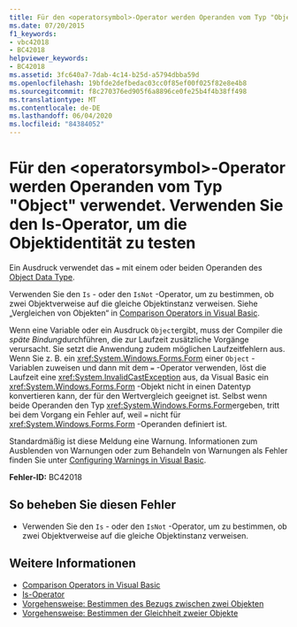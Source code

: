 ```yaml
---
title: Für den <operatorsymbol>-Operator werden Operanden vom Typ "Object" verwendet. Verwenden Sie den Is-Operator, um die Objektidentität zu testen
ms.date: 07/20/2015
f1_keywords:
- vbc42018
- BC42018
helpviewer_keywords:
- BC42018
ms.assetid: 3fc640a7-7dab-4c14-b25d-a5794dbba59d
ms.openlocfilehash: 19bfde2defbedac03cc0f85ef00f025f82e8e4b8
ms.sourcegitcommit: f8c270376ed905f6a8896ce0fe25b4f4b38ff498
ms.translationtype: MT
ms.contentlocale: de-DE
ms.lasthandoff: 06/04/2020
ms.locfileid: "84384052"
---
```

# <a name="operands-of-type-object-used-for-operator-operatorsymbol-use-the-is-operator-to-test-object-identity"></a>Für den \<operatorsymbol>-Operator werden Operanden vom Typ "Object" verwendet. Verwenden Sie den Is-Operator, um die Objektidentität zu testen
Ein Ausdruck verwendet das `=` mit einem oder beiden Operanden des [Object Data Type](../language-reference/data-types/object-data-type.md).  
  
 Verwenden Sie den `Is` - oder den `IsNot` -Operator, um zu bestimmen, ob zwei Objektverweise auf die gleiche Objektinstanz verweisen. Siehe „Vergleichen von Objekten“ in [Comparison Operators in Visual Basic](../programming-guide/language-features/operators-and-expressions/comparison-operators.md).  
  
 Wenn eine Variable oder ein Ausdruck `Object`ergibt, muss der Compiler die *späte Bindung*durchführen, die zur Laufzeit zusätzliche Vorgänge verursacht. Sie setzt die Anwendung zudem möglichen Laufzeitfehlern aus. Wenn Sie z. B. ein <xref:System.Windows.Forms.Form> einer `Object` -Variablen zuweisen und dann mit dem `=` -Operator verwenden, löst die Laufzeit eine <xref:System.InvalidCastException> aus, da Visual Basic ein <xref:System.Windows.Forms.Form> -Objekt nicht in einen Datentyp konvertieren kann, der für den Wertvergleich geeignet ist. Selbst wenn beide Operanden den Typ <xref:System.Windows.Forms.Form>ergeben, tritt bei dem Vorgang ein Fehler auf, weil `=` nicht für <xref:System.Windows.Forms.Form> -Operanden definiert ist.  
  
 Standardmäßig ist diese Meldung eine Warnung. Informationen zum Ausblenden von Warnungen oder zum Behandeln von Warnungen als Fehler finden Sie unter [Configuring Warnings in Visual Basic](/visualstudio/ide/configuring-warnings-in-visual-basic).  
  
 **Fehler-ID:** BC42018  
  
## <a name="to-correct-this-error"></a>So beheben Sie diesen Fehler  
  
- Verwenden Sie den `Is` - oder den `IsNot` -Operator, um zu bestimmen, ob zwei Objektverweise auf die gleiche Objektinstanz verweisen.  
  
## <a name="see-also"></a>Weitere Informationen

- [Comparison Operators in Visual Basic](../programming-guide/language-features/operators-and-expressions/comparison-operators.md)
- [Is-Operator](../language-reference/operators/is-operator.md)
- [Vorgehensweise: Bestimmen des Bezugs zwischen zwei Objekten](../programming-guide/language-features/variables/how-to-determine-whether-two-objects-are-related.md)
- [Vorgehensweise: Bestimmen der Gleichheit zweier Objekte](../programming-guide/language-features/variables/how-to-determine-whether-two-objects-are-identical.md)
